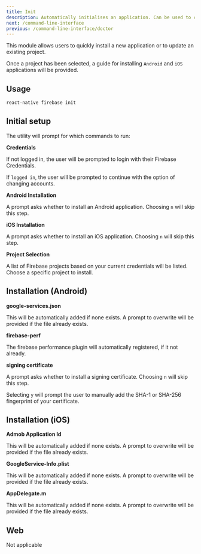 ```yaml
---
title: Init
description: Automatically initialises an application. Can be used to create or update a current application.
next: /command-line-interface
previous: /command-line-interface/doctor
---
```


This module allows users to quickly install a new application or to update an existing project.

Once a project has been selected, a guide for installing `Android` and `iOS` applications will be provided.

## Usage

```bash
react-native firebase init
```

## Initial setup

The utility will prompt for which commands to run:

**Credentials**

If not logged in, the user will be prompted to login with their Firebase Credentials.

If `logged in`, the user will be prompted to continue with the option of changing accounts.

**Android Installation**

A prompt asks whether to install an Android application. Choosing `n` will skip this step.

**iOS Installation**

A prompt asks whether to install an iOS application. Choosing `n` will skip this step.

**Project Selection**

A list of Firebase projects based on your current credentials will be listed. Choose a specific project to install.

## Installation (Android)

**google-services.json**

This will be automatically added if none exists. A prompt to overwrite will be provided if the file already exists.

**firebase-perf**

The firebase performance plugin will automatically registered, if it not already.

**signing certificate**

A prompt asks whether to install a signing certificate. Choosing `n` will skip this step.

Selecting `y` will prompt the user to manually add the SHA-1 or SHA-256 fingerprint of your certificate.

## Installation (iOS)

**Admob Application Id**

This will be automatically added if none exists. A prompt to overwrite will be provided if the file already exists.

**GoogleService-Info.plist**

This will be automatically added if none exists. A prompt to overwrite will be provided if the file already exists.

**AppDelegate.m**

This will be automatically added if none exists. A prompt to overwrite will be provided if the file already exists.

## Web

Not applicable

